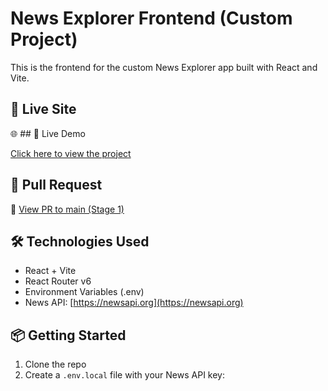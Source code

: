 # News Explorer Frontend (Custom Project)

This is the frontend for the custom News Explorer app built with React and Vite.

## 🚀 Live Site

🌐 ## 🚀 Live Demo

[Click here to view the project](https://dpersaud92.github.io/sprint-16-frontend-stage/)

## 🔀 Pull Request

🔗 [View PR to main (Stage 1)](https://github.com/your-username/your-repo/pull/123)

## 🛠️ Technologies Used

- React + Vite
- React Router v6
- Environment Variables (.env)
- News API: [https://newsapi.org](https://newsapi.org)

## 📦 Getting Started

1. Clone the repo
2. Create a `.env.local` file with your News API key:
